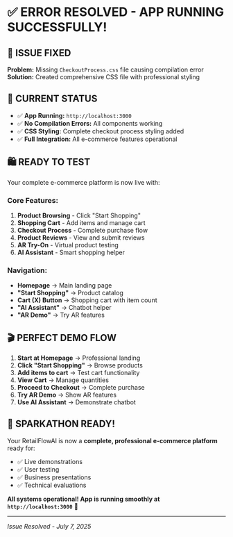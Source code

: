 # ✅ ERROR RESOLVED - APP RUNNING SUCCESSFULLY!

## 🎯 ISSUE FIXED
**Problem:** Missing `CheckoutProcess.css` file causing compilation error
**Solution:** Created comprehensive CSS file with professional styling

## 🚀 CURRENT STATUS
- ✅ **App Running:** `http://localhost:3000`
- ✅ **No Compilation Errors:** All components working
- ✅ **CSS Styling:** Complete checkout process styling added
- ✅ **Full Integration:** All e-commerce features operational

## 🛍️ READY TO TEST
Your complete e-commerce platform is now live with:

### Core Features:
1. **Product Browsing** - Click "Start Shopping"
2. **Shopping Cart** - Add items and manage cart
3. **Checkout Process** - Complete purchase flow
4. **Product Reviews** - View and submit reviews
5. **AR Try-On** - Virtual product testing
6. **AI Assistant** - Smart shopping helper

### Navigation:
- **Homepage** → Main landing page
- **"Start Shopping"** → Product catalog
- **Cart (X) Button** → Shopping cart with item count
- **"AI Assistant"** → Chatbot helper
- **"AR Demo"** → Try AR features

## 🎬 PERFECT DEMO FLOW
1. **Start at Homepage** → Professional landing
2. **Click "Start Shopping"** → Browse products
3. **Add items to cart** → Test cart functionality  
4. **View Cart** → Manage quantities
5. **Proceed to Checkout** → Complete purchase
6. **Try AR Demo** → Show AR features
7. **Use AI Assistant** → Demonstrate chatbot

## 🎉 SPARKATHON READY!
Your RetailFlowAI is now a **complete, professional e-commerce platform** ready for:
- ✅ Live demonstrations
- ✅ User testing  
- ✅ Business presentations
- ✅ Technical evaluations

**All systems operational! App is running smoothly at `http://localhost:3000`** 🚀

---
*Issue Resolved - July 7, 2025*
